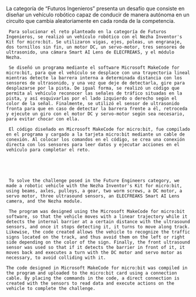 La categoría de “Futuros Ingenieros” presenta un desafío que consiste en diseñar
un vehículo robótico capaz de conducir de manera autónoma en un circuito que
cambia aleatoriamente en cada ronda de la competencia.

     Para solucionar el reto planteado en la categoría de Futuros Ingenieros, se realizó un vehículo robótico con el Nezha Inventor's Kit for micro:bit. Se utilizaron vigas, ejes, poleas, un engranaje, dos tornillos sin fin, un motor DC, un servo-motor, tres sensores de ultrasonido, una cámara Smart AI Lens de ELECFREAKS, y el módulo Nezha.

     Se diseñó un programa mediante el software Microsoft MakeCode for micro:bit, para que el vehículo se desplace con una trayectoria lineal mientras detecte la barrera interna a determinada distancia con los sensores de ultrasonido, y una vez que deje de detectarla, gire para desplazarse por la pista. De igual forma, se realizó un código que permita al vehículo reconocer las señales de tráfico situadas en la pista, y así esquivarlas por el lado izquierdo o derecho según el color de la señal. Finalmente, se utilizó el sensor de ultrasonido fronta para que en caso de detectar la barrera frente a él, retroceda y ejecute un giro con el motor DC y servo-motor según sea necesario, para evitar chocar con ella.

     El código diseñado en Microsoft MakeCode for micro:bit, fue compilado en el programa y cargado a la tarjeta micro:bit mediante un cable de conexión. Al colocar los comandos en el código, se crea una conexión directa con los sensores para leer datos y ejecutar acciones en el vehículo para completar el reto.





     To solve the challenge posed in the Future Engineers category, we made a robotic vehicle with the Nezha Inventor's Kit for micro:bit, using beams, axles, pulleys, a gear, two worm screws, a DC motor, a servo motor, three ultrasound sensors, an ELECFREAKS Smart AI Lens camera, and the Nezha module.

     The program was designed using the Microsoft MakeCode for micro:bit software, so that the vehicle moves with a linear trajectory while it detects the internal barrier at a certain distance with the ultrasound sensors, and once it stops detecting it, it turns to move along track. Likewise, the code created allows the vehicle to recognize the traffic signs located on the track, and thus avoid them on the left or right side depending on the color of the sign. Finally, the front ultrasound sensor was used so that if it detects the barrier in front of it, it moves back and executes a turn with the DC motor and servo motor as necessary, to avoid colliding with it.

    The code designed in Microsoft MakeCode for micro:bit was compiled in the program and uploaded to the micro:bit card using a connection cable. By placing the commands in the code, a direct connection is created with the sensors to read data and execute actions on the vehicle to complete the challenge.
